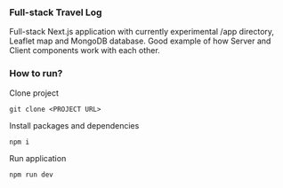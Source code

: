 ### Full-stack Travel Log

Full-stack Next.js application with currently experimental /app directory, Leaflet map and MongoDB database. Good example of how Server and Client components work with each other.

### How to run?

Clone project

```
git clone <PROJECT URL>
```

Install packages and dependencies

```
npm i
```

Run application

```
npm run dev
```

